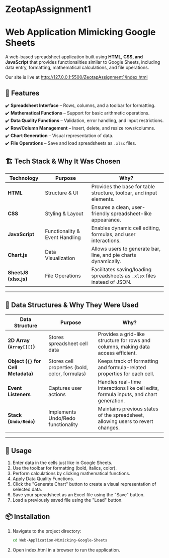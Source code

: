 # ZeotapAssignment1
# Web Application Mimicking Google Sheets  
A web-based spreadsheet application built using **HTML, CSS, and JavaScript** that provides functionalities similar to Google Sheets, including data entry, formatting, mathematical calculations, and file operations.

Our site is live at http://127.0.0.1:5500/ZeotapAssignment1/index.html


## 🚀 Features  
✔️ **Spreadsheet Interface** – Rows, columns, and a toolbar for formatting.  
✔️ **Mathematical Functions** – Support for basic arithmetic operations.  
✔️ **Data Quality Functions** – Validation, error handling, and input restrictions.    
✔️ **Row/Column Management** – Insert, delete, and resize rows/columns.  
✔️ **Chart Generation** – Visual representation of data.  
✔️ **File Operations** – Save and load spreadsheets as `.xlsx` files.  

## 🏗️ Tech Stack & Why It Was Chosen  

| Technology | Purpose | Why? |
|------------|---------|------|
| **HTML** | Structure & UI | Provides the base for table structure, toolbar, and input elements. |
| **CSS** | Styling & Layout | Ensures a clean, user-friendly spreadsheet-like appearance. |
| **JavaScript** | Functionality & Event Handling | Enables dynamic cell editing, formulas, and user interactions. |
| **Chart.js** | Data Visualization | Allows users to generate bar, line, and pie charts dynamically. |
| **SheetJS (xlsx.js)** | File Operations | Facilitates saving/loading spreadsheets as `.xlsx` files instead of JSON. |

---
## 📂 Data Structures & Why They Were Used  

| Data Structure | Purpose | Why? |
|---------------|---------|------|
| **2D Array (`Array[][]`)** | Stores spreadsheet cell data | Provides a grid-like structure for rows and columns, making data access efficient. |
| **Object (`{}` for Cell Metadata)** | Stores cell properties (bold, color, formulas) | Keeps track of formatting and formula-related properties for each cell. |
| **Event Listeners** | Captures user actions | Handles real-time interactions like cell edits, formula inputs, and chart generation. |
| **Stack (`Undo/Redo`)** | Implements Undo/Redo functionality | Maintains previous states of the spreadsheet, allowing users to revert changes. |

---
## 📝 Usage
1. Enter data in the cells just like in Google Sheets.
2. Use the toolbar for formatting (bold, italics, color).
3. Perform calculations by clicking mathematical functions.
4. Apply Data Quality Functions.
5. Click the "Generate Chart" button to create a visual representation of selected data.
6. Save your spreadsheet as an Excel file using the "Save" button.
7. Load a previously saved file using the "Load" button.
   
## 📦 Installation  

1. Navigate to the project directory:
    ```bash
    cd Web-Application-Mimicking-Google-Sheets
2. Open index.html in a browser to run the application.